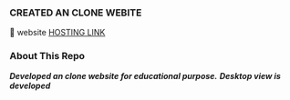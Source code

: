 
### CREATED AN CLONE WEBITE 
 
🔗 website [HOSTING LINK](https://surya-tn99.github.io/website.com-Clone/)
### About This Repo
_**Developed an clone website for educational purpose.**_
_**Desktop view is developed**_
